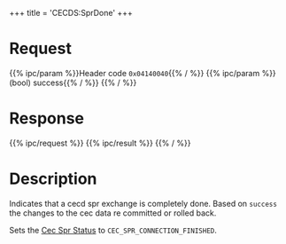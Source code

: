 +++
title = 'CECDS:SprDone'
+++

# Request

{{% ipc/param %}}Header code `0x04140040`{{% / %}}
{{% ipc/param %}}(bool) success{{% / %}}
{{% / %}}

# Response

{{% ipc/request %}}
{{% ipc/result %}}
{{% / %}}

# Description

Indicates that a cecd spr exchange is completely done. Based on `success` the changes to the cec data re committed or rolled back.

Sets the [Cec Spr Status](CECD_Services#cecsprstatus "wikilink") to `CEC_SPR_CONNECTION_FINISHED`.
